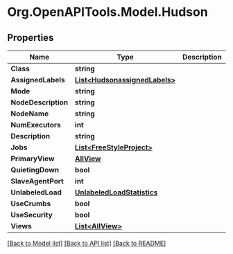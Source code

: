 
# Org.OpenAPITools.Model.Hudson

## Properties

Name | Type | Description | Notes
------------ | ------------- | ------------- | -------------
**Class** | **string** |  | [optional] 
**AssignedLabels** | [**List&lt;HudsonassignedLabels&gt;**](HudsonassignedLabels.md) |  | [optional] 
**Mode** | **string** |  | [optional] 
**NodeDescription** | **string** |  | [optional] 
**NodeName** | **string** |  | [optional] 
**NumExecutors** | **int** |  | [optional] 
**Description** | **string** |  | [optional] 
**Jobs** | [**List&lt;FreeStyleProject&gt;**](FreeStyleProject.md) |  | [optional] 
**PrimaryView** | [**AllView**](AllView.md) |  | [optional] 
**QuietingDown** | **bool** |  | [optional] 
**SlaveAgentPort** | **int** |  | [optional] 
**UnlabeledLoad** | [**UnlabeledLoadStatistics**](UnlabeledLoadStatistics.md) |  | [optional] 
**UseCrumbs** | **bool** |  | [optional] 
**UseSecurity** | **bool** |  | [optional] 
**Views** | [**List&lt;AllView&gt;**](AllView.md) |  | [optional] 

[[Back to Model list]](../README.md#documentation-for-models)
[[Back to API list]](../README.md#documentation-for-api-endpoints)
[[Back to README]](../README.md)

